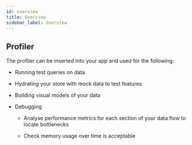 ```yaml
---
id: overview
title: Overview
sidebar_label: Overview
---
```


## Profiler

The profiler can be inserted into your app and used for the following:

* Running test queries on data

* Hydrating your store with mock data to test features

* Building visual models of your data

* Debugging
  * Analyse performance metrics for each section of your data flow to locate bottlenecks

  * Check memory usage over time is acceptable

